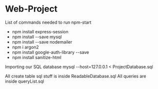 # Web-Project

List of commands needed to run npm-start

* npm install express-session
* npm install --save mysql
* npm install --save nodemailer
* npm i argon2
* npm install google-auth-library --save
* npm install sanitize-html


Importing our SQL database
mysql --host=127.0.0.1 < ProjectDatabase.sql

All create table sql stuff is inside ReadableDatabase.sql
All queries are inside queryList.sql
